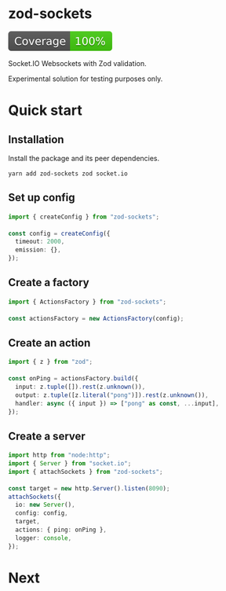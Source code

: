 # zod-sockets

![coverage](coverage.svg)

Socket.IO Websockets with Zod validation.

Experimental solution for testing purposes only.

# Quick start

## Installation

Install the package and its peer dependencies.

```shell
yarn add zod-sockets zod socket.io
```

## Set up config

```typescript
import { createConfig } from "zod-sockets";

const config = createConfig({
  timeout: 2000,
  emission: {},
});
```

## Create a factory

```typescript
import { ActionsFactory } from "zod-sockets";

const actionsFactory = new ActionsFactory(config);
```

## Create an action

```typescript
import { z } from "zod";

const onPing = actionsFactory.build({
  input: z.tuple([]).rest(z.unknown()),
  output: z.tuple([z.literal("pong")]).rest(z.unknown()),
  handler: async ({ input }) => ["pong" as const, ...input],
});
```

## Create a server

```typescript
import http from "node:http";
import { Server } from "socket.io";
import { attachSockets } from "zod-sockets";

const target = new http.Server().listen(8090);
attachSockets({
  io: new Server(),
  config: config,
  target,
  actions: { ping: onPing },
  logger: console,
});
```

# Next
